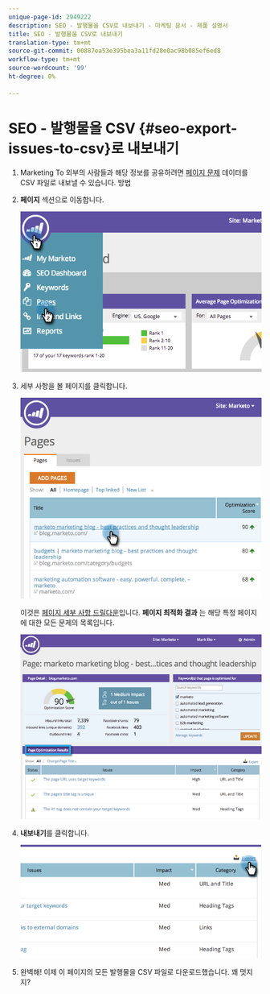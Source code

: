 ```yaml
---
unique-page-id: 2949222
description: SEO - 발행물을 CSV로 내보내기 - 마케팅 문서 - 제품 설명서
title: SEO - 발행물을 CSV로 내보내기
translation-type: tm+mt
source-git-commit: 00887ea53e395bea3a11fd28e0ac98b085ef6ed8
workflow-type: tm+mt
source-wordcount: '99'
ht-degree: 0%

---
```



# SEO - 발행물을 CSV {#seo-export-issues-to-csv}로 내보내기

1. Marketing To 외부의 사람들과 해당 정보를 공유하려면 [페이지 문제](seo-understanding-pages.md) 데이터를 CSV 파일로 내보낼 수 있습니다. 방법
1. **페이지** 섹션으로 이동합니다.

   ![](assets/image2014-9-18-13-3a16-3a5.png)

1. 세부 사항을 볼 페이지를 클릭합니다.

   ![](assets/image2014-9-18-13-3a16-3a8.png)

   이것은 [페이지 세부 사항 드릴다운](seo-using-the-page-detail-drill-down.md)입니다. **페이지 최적화 결과** 는 해당 특정 페이지에 대한 모든 문제의 목록입니다.

   ![](assets/image2014-9-18-13-3a16-3a12.png)

1. **내보내기**&#x200B;를 클릭합니다.

   ![](assets/image2014-9-18-13-3a16-3a39.png)

1. 완벽해! 이제 이 페이지의 모든 발행물을 CSV 파일로 다운로드했습니다. 꽤 멋지지?

